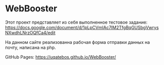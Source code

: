 # WebBooster

Этот проект представляет из себя выполненное тестовое задание: https://docs.google.com/document/d/1pLpCVmIAc7IM2TfgBqGUSbgVwrysNXwdhLNrzOQfCa4/edit

На данном сайте реализованна рабочая форма отправки данных на почту, написана на php.

GitHub Pages: https://uqatebos.github.io/WebBooster/
